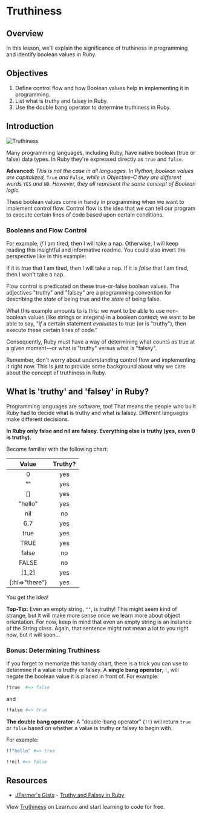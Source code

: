 # Truthiness

## Overview

In this lesson, we'll explain the significance of truthiness in programming and identify boolean values in Ruby. 

## Objectives

1. Define control flow and how Boolean values help in implementing it in programming.
2. List what is truthy and falsey in Ruby.
3. Use the double bang operator to determine truthiness in Ruby. 

## Introduction

![Truthiness](http://upload.wikimedia.org/wikipedia/en/thumb/8/85/Truthiness.png/300px-Truthiness.png)

Many programming languages, including Ruby, have native boolean (true or false) data types. In Ruby they're expressed directly as `true` and `false`.

**Advanced:** *This is not the case in all languages. In Python, boolean values are capitalized,* `True` *and* `False`, *while in Objective-C they are different words* `YES` *and* `NO`. *However, they all represent the same concept of Boolean logic.*

These boolean values come in handy in programming when we want to implement control flow. Control flow is the idea that we can tell our program to execute certain lines of code based upon certain conditions.

### Booleans and Flow Control

For example, *if* I am tired, then I will take a nap. Otherwise, I will keep reading this insightful and informative readme. You could also invert the perspective like in this example:

If it is *true* that I am tired, then I will take a nap. If it is *false* that I am tired, then I won't take a nap.

Flow control is predicated on these true-or-false boolean values. The adjectives "truthy" and "falsey" are a programming convention for describing the *state* of being true and the *state* of being false.

What this example amounts to is this: we want to be able to use non-boolean values (like strings or integers) in a boolean context; we want to be able to say, "*if* a certain statement *evaluates* to true (or is "truthy"), then execute these certain lines of code."

Consequently, Ruby must have a way of determining what counts as true at a given moment—or what is "truthy" versus what is "falsey".

Remember, don't worry about understanding control flow and implementing it right now. This is just to provide some background about why we care about the concept of truthiness in Ruby.

## What Is 'truthy' and 'falsey' in Ruby?

Programming languages are software, too! That means the people who built Ruby had to decide what is truthy and what is falsey. Different languages make different decisions.

**In Ruby only false and nil are falsey. Everything else is truthy (yes, even 0 is truthy).**

Become familiar with the following chart:

| Value        | Truthy? |
|:------------:|:-------:|
|0             | yes     |
| ""           | yes     |
|[]            | yes     |
|"hello"       | yes     |
|nil           | no      |
|6.7           | yes     |
|true          | yes     |
|TRUE          | yes     |
|false         | no      |
|FALSE         | no      |
|[1,2]         | yes     |
|{:hi=>"there"}| yes     |

You get the idea!

**Top-Tip:** Even an empty string, `""`, is truthy! This might seem kind of strange, but it will make more sense once we learn more about object orientation. For now, keep in mind that even an empty string is an instance of the String class. Again, that sentence might not mean a lot to you right now, but it will soon...

### Bonus: Determining Truthiness

If you forget to memorize this handy chart, there is a trick you can use to determine if a value is truthy or falsey.
A **single bang operator**, `!`, will negate the boolean value it is placed in front of. For example:

```ruby
!true  #=> false
```

and

```ruby
!false #=> true
```

**The double bang operator:** A "double-bang operator" (`!!`) will return `true` or `false` based on whether a value is truthy or falsey to begin with.

For example:

```ruby
!!"hello" #=> true

!!nil #=> false
```

## Resources
* [JFarmer's Gists](https://gist.github.com/jfarmer/) - [Truthy and Falsey in Ruby](https://gist.github.com/jfarmer/2647362)

<p data-visibility='hidden'>View <a href='https://learn.co/lessons/truthiness-in-ruby-readme' title='Truthiness'>Truthiness</a> on Learn.co and start learning to code for free.</p>
